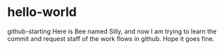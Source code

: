# hello-world
github-starting
Here is Bee named Silly, and now I am trying to learn the commit and request staff of the work flows in github.
Hope it goes fine.
